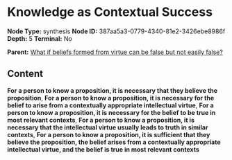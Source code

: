 # Knowledge as Contextual Success

**Node Type:** synthesis
**Node ID:** 387aa5a3-0779-4340-81e2-3426ebe8986f
**Depth:** 5
**Terminal:** No

**Parent:** [What if beliefs formed from virtue can be false but not easily false?](what-if-beliefs-formed-from-virtue-can-be-false-but-not-easily-false-antithesis-2e69bc95-00a8-486c-be6a-5223b6b3dc66.md)

## Content

**For a person to know a proposition, it is necessary that they believe the proposition**, **For a person to know a proposition, it is necessary for the belief to arise from a contextually appropriate intellectual virtue**, **For a person to know a proposition, it is necessary for the belief to be true in most relevant contexts**, **For a person to know a proposition, it is necessary that the intellectual virtue usually leads to truth in similar contexts**, **For a person to know a proposition, it is sufficient that they believe the proposition, the belief arises from a contextually appropriate intellectual virtue, and the belief is true in most relevant contexts**
